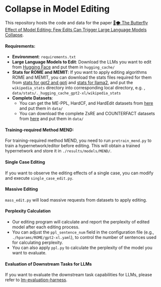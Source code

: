 # Collapse in Model Editing
This repository hosts the code and data for the paper [🦋🌪️ The Butterfly Effect of Model Editing: Few Edits Can Trigger Large Language Models Collapse](https://arxiv.org/abs/2402.09656). 



#### Requirements:

- **Environment**: `requirements.txt`
- **Large Language Models to Edit**: Download the LLMs you want to edit from [Hugging Face](https://huggingface.co/) and put them in `hugging_cache/`
- **Stats for ROME and MEMIT**: If you want to apply editing algorithms ROME and MEMIT, you can download the stats files required for them from [stats for gpt2 and gptj](https://rome.baulab.info/data/stats/) and [stats for llama2](https://drive.google.com/drive/folders/1IGt7NNV-OxXqIljjr02_k0dDY50Z5N_E), and put the `wikipedia_stats` directory into corresponding local directory, e.g. , `data/stats/._hugging_cache_gpt2-xl/wikipedia_stats`
- **Complete Datasets**: 
  - You can get the ME-PPL, HardCF, and HardEdit datasets from [here](https://drive.google.com/drive/folders/1awv48dbYW5X2t51ebB8yE_4VPE_j8-qs?usp=drive_link) and put them in `data/`
  - You can download the complete ZsRE and COUNTERFACT datasets from [here](https://rome.baulab.info/data/dsets/) and put them in `data/`


#### Training-required Method MEND:

For training-required method MEND, you need to run `pretrain_mend.py` to train a hypernetwork/editor before editing. This will obtain a trained hypernetwork and store it in `./results/models/MEND/`.

#### Single Case Editing

If you want to observe the editing effects of a single case, you can modify and execute `single_case_edit.py`.

#### Massive Editing

`mass_edit.py` will load massive requests from datasets to apply editing. 

#### Perplexity Calculation

- Our editing program will calculate and report the perplexity of edited model after each editing process. 
- You can adjust the `ppl_sentence_num` field in the configuration file (e.g., `./hparams/ROME/gpt2-xl.yaml`), to control the number of sentences used for calculating perplexity. 
- You can also apply `ppl.py` to calculate the perplexity of the model you want to evaluate.

#### Evaluation of Downstream Tasks for LLMs

If you want to evaluate the downstream task capabilities for LLMs, please refer to [lm-evaluation-harness](https://github.com/EleutherAI/lm-evaluation-harness).
